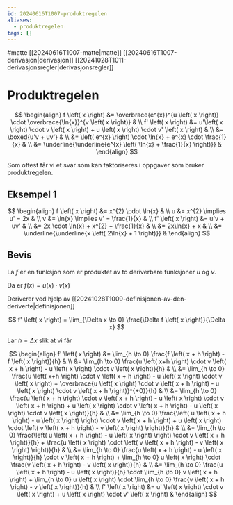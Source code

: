 ```yaml
---
id: 20240616T1007-produktregelen
aliases:
  - produktregelen
tags: []
---
```


#matte [[20240616T1007-matte|matte]] [[20240616T1007-derivasjon|derivasjon]] [[20241028T1011-derivasjonsregler|derivasjonsregler]]

# Produktregelen

$$
\begin{align}
    f \left( x \right) &= \overbrace{e^{x}}^{u \left( x \right)} \cdot \overbrace{\ln{x}}^{v \left( x \right)} & \\
    f' \left( x \right) &= u'\left( x \right) \cdot v \left( x \right) + u \left( x \right) \cdot v' \left( x \right) & \\
    &= \boxed{u'v + uv'} & \\
    &= \left( e^{x} \right) \cdot \ln{x} + e^{x} \cdot \frac{1}{x} & \\
    &= \underline{\underline{e^{x} \left( \ln{x} + \frac{1}{x} \right)}} &
\end{align}
$$

Som oftest får vi et svar som kan faktoriseres i oppgaver som bruker produktregelen.

## Eksempel 1

$$
\begin{align}
    f \left( x \right) &= x^{2} \cdot \ln{x} & \\
    u &= x^{2}  \implies u' = 2x & \\
    v &= \ln{x}  \implies v' = \frac{1}{x} & \\
    f' \left( x \right) &= u'v + uv' & \\
    &= 2x \cdot \ln{x} + x^{2} + \frac{1}{x} & \\
    &= 2x\ln{x} + x & \\
    &= \underline{\underline{x \left( 2\ln{x} + 1 \right)}} &
\end{align}
$$

## Bevis

La $f$ er en funksjon som er produktet av to deriverbare funksjoner $u$ og $v$.

Da er $f \left( x \right) = u \left( x \right) \cdot v \left( x \right)$

Deriverer ved hjelp av [[20241028T1009-definisjonen-av-den-deriverte|definisjonen]]

$$
f' \left( x \right) = \lim_{\Delta x \to 0} \frac{\Delta f \left( x \right)}{\Delta x}
$$

Lar $h = \Delta x$ slik at vi får

$$
\begin{align}
    f' \left( x \right) &= \lim_{h \to 0} \frac{f \left( x + h \right) - f \left( x \right)}{h} & \\
    &=  \lim_{h \to 0} \frac{u \left( x+h \right) \cdot v \left( x + h \right) - u \left( x \right) \cdot v \left( x \right)}{h} & \\
    &=  \lim_{h \to 0} \frac{u \left( x+h \right) \cdot v \left( x + h \right) - u \left( x \right) \cdot v \left( x \right) + \overbrace{u \left( x \right) \cdot v \left( x + h \right) - u \left( x \right) \cdot v \left( x + h \right)}^{+0}}{h} & \\
    &= \lim_{h \to 0} \frac{u \left( x + h \right) \cdot v \left( x + h \right) - u \left( x \right) \cdot v \left( x + h \right) + u \left( x \right) \cdot v \left( x + h \right) - u \left( x \right) \cdot v \left( x \right)}{h} & \\
    &= \lim_{h \to 0} \frac{\left( u \left( x + h \right) - u \left( x \right) \right) \cdot v \left( x + h \right) + u \left( x \right) \cdot \left( v \left( x + h \right) - v \left( x \right) \right)}{h} & \\
    &= \lim_{h \to 0} \frac{\left( u \left( x + h \right) - u \left( x \right) \right) \cdot v \left( x + h \right)}{h} + \frac{u \left( x \right) \cdot \left( v \left( x + h \right) - v \left( x \right) \right)}{h} & \\
    &= \lim_{h \to 0} \frac{u \left( x + h \right) - u \left( x \right)}{h} \cdot v \left( x + h \right) + \lim_{h \to 0} u \left( x \right) \cdot \frac{v \left( x + h \right) - v \left( x \right)}{h} & \\
    &= \lim_{h \to 0} \frac{u \left( x + h \right) - u \left( x \right)}{h} \cdot \lim_{h \to 0} v \left( x + h \right) + \lim_{h \to 0} u \left( x \right) \cdot \lim_{h \to 0} \frac{v \left( x + h \right) - v \left( x \right)}{h} & \\
    f' \left( x \right) &= u' \left( x \right) \cdot v \left( x \right) + u \left( x \right) \cdot v' \left( x \right) &
\end{align}
$$
